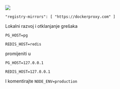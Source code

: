![](https://pub-b8db533c86124200a9d799bf3ba88099.r2.dev/2023/03/wbhiRD1.webp)

```
"registry-mirrors": [ "https://dockerproxy.com" ]
```

Lokalni razvoj i otklanjanje grešaka

```
PG_HOST=pg

REDIS_HOST=redis
```

promijeniti u

```
PG_HOST=127.0.0.1

REDIS_HOST=127.0.0.1

```

I komentirajte `NODE_ENV=production`